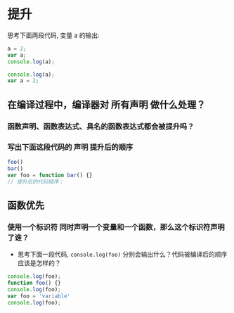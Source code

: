 # 提升
思考下面两段代码, 变量 a 的输出:
```js
a = 2;
var a;
console.log(a);
```
```js
console.log(a);
var a = 2;
```
## 在编译过程中，编译器对 所有声明 做什么处理？

### 函数声明、函数表达式、具名的函数表达式都会被提升吗？

### 写出下面这段代码的 声明 提升后的顺序
```js
foo()
bar()
var foo = function bar() {}
// 提升后的代码顺序：

```

## 函数优先
### 使用一个标识符 同时声明一个变量和一个函数，那么这个标识符声明了谁？
- 思考下面一段代码, `console.log(foo)` 分别会输出什么？代码被编译后的顺序应该是怎样的？
```js
console.log(foo);
function foo() {}
console.log(foo);
var foo = 'variable'
console.log(foo);
```
